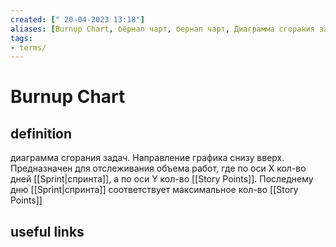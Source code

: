 ```yaml
---
created: [" 20-04-2023 13:18"]
aliases: [Burnup Chart, бёрнап чарт, бернап чарт, Диаграмма сгорания задач]
tags:
- terms/
---
```


# Burnup Chart

## definition

диаграмма сгорания задач. Направление графика снизу вверх. Предназначен для отслеживания объема работ, где по оси Х кол-во дней [[Sprint|спринта]], а по оси Y кол-во [[Story Points]]. Последнему дню [[Sprint|спринта]] соответствует максимальное кол-во [[Story Points]]

## useful links
